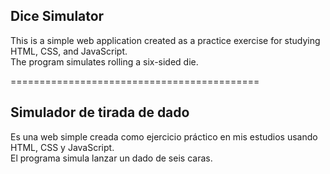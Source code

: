 ## Dice Simulator
This is a simple web application created as a practice exercise for studying HTML, CSS, and JavaScript.<br/>
The program simulates rolling a six-sided die.

===========================================

## Simulador de tirada de dado
Es una web simple creada como ejercicio práctico en mis estudios usando HTML, CSS y JavaScript.<br/>
El programa simula lanzar un dado de seis caras.
